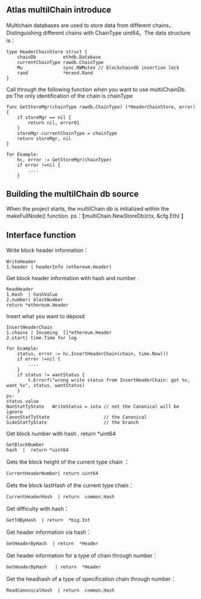  ## Atlas multilChain introduce

Multichain databases are used to store data from different chains，Distinguishing different chains with ChainType uint64。The data structure is：
```golang
type HeaderChainStore struct {
	chainDb          ethdb.Database
	currentChainType rawdb.ChainType
	Mu               sync.RWMutex // blockchaindb insertion lock
	rand             *mrand.Rand
}
```
Call through the following function when you want to use multilChainDb.   ps:The only identification of the chain is chainType
```golang
func GetStoreMgr(chainType rawdb.ChainType) (*HeaderChainStore, error) {
	if storeMgr == nil {
		return nil, error01
	}
	storeMgr.currentChainType = chainType
	return storeMgr, nil
}
```
```golang
for Example:
    hc, error := GetStoreMgr(chainType)
    if error !=nil {
        ....
    }
```

## Building the multilChain db source

When the project starts, the multilChain db is initialized within the makeFullNode() function.    ps：【multiChain.NewStoreDb(ctx, &cfg.Eth) 】

## Interface function
Write block header information：
```golang
WriteHeader 
1.header | headerInfo (ethereum.Header)
```

Get block header information with hash and number .  
```golang
ReadHeader
1.Hash  | hashValue
2.number| blockNumber
return *ethereum.Header 
```
Insert what you want to deposit
```golang
InsertHeaderChain 
1.chains | Incoming  []*ethereum.Header
2.start| time.Time for log
```
```golang
for Example:
   	status, error := hc.InsertHeaderChain(chain, time.Now())
    if error !=nil {
        ....
    }
   	if status != wantStatus {
   		t.Errorf("wrong write status from InsertHeaderChain: got %v, want %v", status, wantStatus)
   	}
ps:
status value
NonStatTyState   WriteStatus = iota // not the Canonical will be ignore
CanonStatTyState                    // the Canonical
SideStatTyState                     // the branch
```
Get block number with hash .  return *uint64
```golang
GetBlockNumber 
hash  |  return *uint64
```
Gets the block height of the current type chain ：
```golang
CurrentHeaderNumber| return uint64
```

Gets the block lastHash of the current type chain：
```golang
CurrentHeaderHash  | return  common.Hash
```

Get difficulty with hash：
```golang
GetTdByHash  | return  *big.Int
```

Get header information via hash：
```golang
GetHeaderByHash  | return  *Header
```

Get header information for a type of chain through number：
```golang
GetHeaderByHash   | return  *Header
```

Get the headhash of a type of specification chain through number：

```golang
ReadCanonicalHash  | return  common.Hash
```







